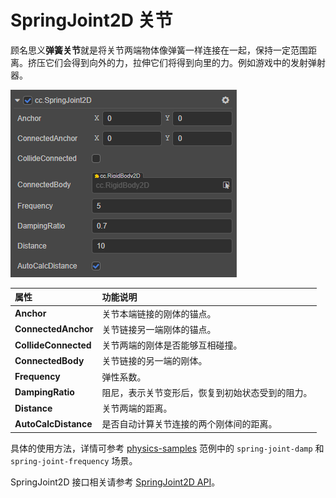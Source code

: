 # SpringJoint2D 关节

顾名思义**弹簧关节**就是将关节两端物体像弹簧一样连接在一起，保持一定范围距离。挤压它们会得到向外的力，拉伸它们将得到向里的力。例如游戏中的发射弹射器。

![SpringJoint2D](../image/springjoint2d.png)

属性 | 功能说明
:---|:---
**Anchor** | 关节本端链接的刚体的锚点。
**ConnectedAnchor** | 关节链接另一端刚体的锚点。
**CollideConnected**  |  关节两端的刚体是否能够互相碰撞。
**ConnectedBody**  |  关节链接的另一端的刚体。
**Frequency**  |  弹性系数。
**DampingRatio**  | 阻尼，表示关节变形后，恢复到初始状态受到的阻力。
**Distance**  | 关节两端的距离。
**AutoCalcDistance**  | 是否自动计算关节连接的两个刚体间的距离。

具体的使用方法，详情可参考 [physics-samples](https://github.com/cocos-creator/physics-samples/tree/v3.x/2d/box2d/assets/cases/example/joints) 范例中的 `spring-joint-damp` 和 `spring-joint-frequency` 场景。

SpringJoint2D 接口相关请参考 [SpringJoint2D API](https://docs.cocos.com/creator/3.0/api/zh/classes/physics2d.springjoint2d.html)。
